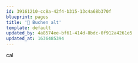 ```yaml
---
id: 39161210-cc8a-42f4-b315-13c4a68b370f
blueprint: pages
title: '📆 Buchen alt'
template: default
updated_by: 4a8574ee-bf61-414d-8bdc-0f912a4261e5
updated_at: 1636485394
---
```

cal